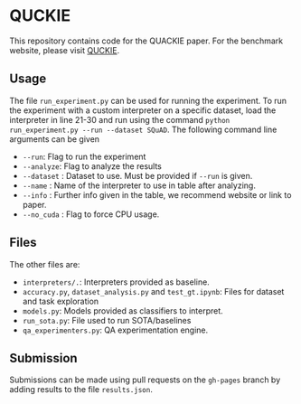 # QUCKIE
This repository contains code for the QUACKIE paper. For the benchmark website, please visit [QUCKIE](link).

## Usage
The file `run_experiment.py` can be used for running the experiment. To run the experiment with a custom interpreter on a specific dataset, load the interpreter in line 21-30 and run using the command `python run_experiment.py --run --dataset SQuAD`. The following command line arguments can be given
- `--run`: Flag to run the experiment
- `--analyze`: Flag to analyze the results
- `--dataset` : Dataset to use. Must be provided if `--run` is given.
- `--name` : Name of the interpreter to use in table after analyzing.
- `--info` : Further info given in the table, we recommend website or link to paper.
- `--no_cuda` : Flag to force CPU usage.

## Files
The other files are:
- `interpreters/.`: Interpreters provided as baseline.
- `accuracy.py`, `dataset_analysis.py` and `test_gt.ipynb`: Files for dataset and task exploration
- `models.py`: Models provided as classifiers to interpret.
- `run_sota.py`: File used to run SOTA/baselines
- `qa_experimenters.py`: QA experimentation engine.

## Submission
Submissions can be made using pull requests on the `gh-pages` branch by adding results to the file `results.json`.